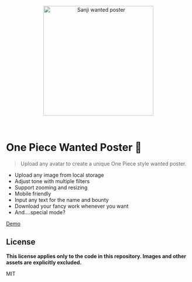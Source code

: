 <p align="center">
  <a href="https://yuskawu.github.io/one-piece-wanted-poster/dist" target="_blank" rel="noopener noreferrer">
    <img width="300" src="https://yuskawu.github.io/one-piece-wanted-poster/dist/images/share-preview-full.png" alt="Sanji wanted poster">
  </a>
</p>
<br/>

# One Piece Wanted Poster 🤘

> Upload any avatar to create a unique One Piece style wanted poster.

- Upload any image from local storage
- Adjust tone with multiple filters
- Support zooming and resizing
- Mobile friendly
- Input any text for the name and bounty
- Download your fancy work whenever you want
- And....special mode?

[Demo](https://yuskawu.github.io/one-piece-wanted-poster/dist)
## License

**This license applies only to the code in this repository. Images and other assets are explicitly excluded.**

MIT

